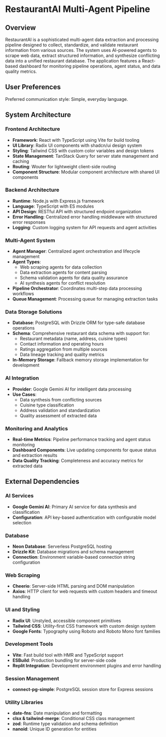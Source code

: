# RestaurantAI Multi-Agent Pipeline

## Overview

RestaurantAI is a sophisticated multi-agent data extraction and processing pipeline designed to collect, standardize, and validate restaurant information from various sources. The system uses AI-powered agents to scrape web data, extract structured information, and synthesize conflicting data into a unified restaurant database. The application features a React-based dashboard for monitoring pipeline operations, agent status, and data quality metrics.

## User Preferences

Preferred communication style: Simple, everyday language.

## System Architecture

### Frontend Architecture
- **Framework**: React with TypeScript using Vite for build tooling
- **UI Library**: Radix UI components with shadcn/ui design system
- **Styling**: Tailwind CSS with custom color variables and design tokens
- **State Management**: TanStack Query for server state management and caching
- **Routing**: Wouter for lightweight client-side routing
- **Component Structure**: Modular component architecture with shared UI components

### Backend Architecture
- **Runtime**: Node.js with Express.js framework
- **Language**: TypeScript with ES modules
- **API Design**: RESTful API with structured endpoint organization
- **Error Handling**: Centralized error handling middleware with structured error responses
- **Logging**: Custom logging system for API requests and agent activities

### Multi-Agent System
- **Agent Manager**: Centralized agent orchestration and lifecycle management
- **Agent Types**: 
  - Web scraping agents for data collection
  - Data extraction agents for content parsing
  - Schema validation agents for data quality assurance
  - AI synthesis agents for conflict resolution
- **Pipeline Orchestrator**: Coordinates multi-step data processing workflows
- **Queue Management**: Processing queue for managing extraction tasks

### Data Storage Solutions
- **Database**: PostgreSQL with Drizzle ORM for type-safe database operations
- **Schema**: Comprehensive restaurant data schema with support for:
  - Restaurant metadata (name, address, cuisine types)
  - Contact information and operating hours
  - Ratings aggregation from multiple sources
  - Data lineage tracking and quality metrics
- **In-Memory Storage**: Fallback memory storage implementation for development

### AI Integration
- **Provider**: Google Gemini AI for intelligent data processing
- **Use Cases**:
  - Data synthesis from conflicting sources
  - Cuisine type classification
  - Address validation and standardization
  - Quality assessment of extracted data

### Monitoring and Analytics
- **Real-time Metrics**: Pipeline performance tracking and agent status monitoring
- **Dashboard Components**: Live updating components for queue status and extraction results
- **Data Quality Tracking**: Completeness and accuracy metrics for extracted data

## External Dependencies

### AI Services
- **Google Gemini AI**: Primary AI service for data synthesis and classification
- **Configuration**: API key-based authentication with configurable model selection

### Database
- **Neon Database**: Serverless PostgreSQL hosting
- **Drizzle Kit**: Database migrations and schema management
- **Connection**: Environment variable-based connection string configuration

### Web Scraping
- **Cheerio**: Server-side HTML parsing and DOM manipulation
- **Axios**: HTTP client for web requests with custom headers and timeout handling

### UI and Styling
- **Radix UI**: Unstyled, accessible component primitives
- **Tailwind CSS**: Utility-first CSS framework with custom design system
- **Google Fonts**: Typography using Roboto and Roboto Mono font families

### Development Tools
- **Vite**: Fast build tool with HMR and TypeScript support
- **ESBuild**: Production bundling for server-side code
- **Replit Integration**: Development environment plugins and error handling

### Session Management
- **connect-pg-simple**: PostgreSQL session store for Express sessions

### Utility Libraries
- **date-fns**: Date manipulation and formatting
- **clsx & tailwind-merge**: Conditional CSS class management
- **zod**: Runtime type validation and schema definition
- **nanoid**: Unique ID generation for entities